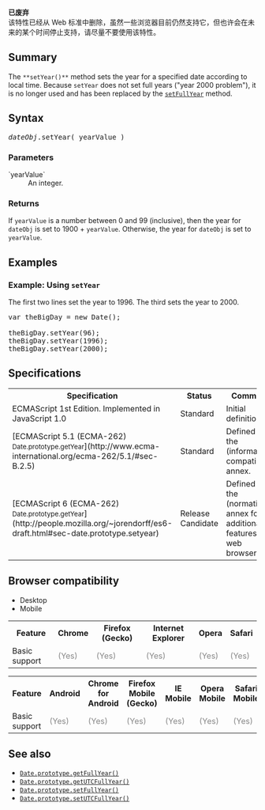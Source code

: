 <div>

<div class="overheadIndicator deprecated deprecatedHeader">

**<span title="This is an obsolete API and is no longer guaranteed to work."></span>已废弃**  
该特性已经从 Web 标准中删除，虽然一些浏览器目前仍然支持它，但也许会在未来的某个时间停止支持，请尽量不要使用该特性。

</div>

</div>

## Summary

The `**setYear()**` method sets the year for a specified date according to local time. Because `setYear` does not set full years ("year 2000 problem"), it is no longer used and has been replaced by the [`setFullYear`](/zh-CN/docs/Web/JavaScript/Reference/Global_Objects/Date/setFullYear "setFullYear() 方法根据本地时间为一个日期对象设置年份。") method.

## Syntax

<pre class="syntaxbox"><var>dateObj</var>.setYear(_yearValue_)</pre>

### Parameters

<dl>

<dt>`yearValue`</dt>

<dd>An integer.</dd>

</dl>

### Returns

If `yearValue` is a number between 0 and 99 (inclusive), then the year for `dateObj` is set to 1900 + `yearValue`. Otherwise, the year for `dateObj` is set to `yearValue`.

## Examples

### Example: Using `setYear`

The first two lines set the year to 1996\. The third sets the year to 2000.

<pre>var theBigDay = new Date();

theBigDay.setYear(96);
theBigDay.setYear(1996);
theBigDay.setYear(2000);
</pre>

## Specifications

<table class="standard-table">

<tbody>

<tr>

<th scope="col">Specification</th>

<th scope="col">Status</th>

<th scope="col">Comment</th>

</tr>

<tr>

<td>ECMAScript 1st Edition. Implemented in JavaScript 1.0</td>

<td>Standard</td>

<td>Initial definition.</td>

</tr>

<tr>

<td>[ECMAScript 5.1 (ECMA-262)  
<small lang="zh-CN">Date.prototype.getYear</small>](http://www.ecma-international.org/ecma-262/5.1/#sec-B.2.5)</td>

<td><span class="spec-Standard">Standard</span></td>

<td>Defined in the (informative) compatibility annex.</td>

</tr>

<tr>

<td>[ECMAScript 6 (ECMA-262)  
<small lang="zh-CN">Date.prototype.getYear</small>](http://people.mozilla.org/~jorendorff/es6-draft.html#sec-date.prototype.setyear)</td>

<td><span class="spec-RC">Release Candidate</span></td>

<td>Defined in the (normative) annex for additional features for web browsers.</td>

</tr>

</tbody>

</table>

## Browser compatibility

<div class="htab"><a id="AutoCompatibilityTable" name="AutoCompatibilityTable"></a>

*   <a>Desktop</a>
*   <a>Mobile</a>

</div>

<div id="compat-desktop">

<table class="compat-table">

<tbody>

<tr>

<th>Feature</th>

<th>Chrome</th>

<th>Firefox (Gecko)</th>

<th>Internet Explorer</th>

<th>Opera</th>

<th>Safari</th>

</tr>

<tr>

<td>Basic support</td>

<td><span style="color: #888;" title="Please update this with the earliest version of support.">(Yes)</span></td>

<td><span style="color: #888;" title="Please update this with the earliest version of support.">(Yes)</span></td>

<td><span style="color: #888;" title="Please update this with the earliest version of support.">(Yes)</span></td>

<td><span style="color: #888;" title="Please update this with the earliest version of support.">(Yes)</span></td>

<td><span style="color: #888;" title="Please update this with the earliest version of support.">(Yes)</span></td>

</tr>

</tbody>

</table>

</div>

<div id="compat-mobile">

<table class="compat-table">

<tbody>

<tr>

<th>Feature</th>

<th>Android</th>

<th>Chrome for Android</th>

<th>Firefox Mobile (Gecko)</th>

<th>IE Mobile</th>

<th>Opera Mobile</th>

<th>Safari Mobile</th>

</tr>

<tr>

<td>Basic support</td>

<td><span style="color: #888;" title="Please update this with the earliest version of support.">(Yes)</span></td>

<td><span style="color: #888;" title="Please update this with the earliest version of support.">(Yes)</span></td>

<td><span style="color: #888;" title="Please update this with the earliest version of support.">(Yes)</span></td>

<td><span style="color: #888;" title="Please update this with the earliest version of support.">(Yes)</span></td>

<td><span style="color: #888;" title="Please update this with the earliest version of support.">(Yes)</span></td>

<td><span style="color: #888;" title="Please update this with the earliest version of support.">(Yes)</span></td>

</tr>

</tbody>

</table>

</div>

## See also

*   [`Date.prototype.getFullYear()`](/zh-CN/docs/Web/JavaScript/Reference/Global_Objects/Date/getFullYear "根据本地时间，返回一个指定日期对象的年份。")
*   [`Date.prototype.getUTCFullYear()`](/zh-CN/docs/Web/JavaScript/Reference/Global_Objects/Date/getUTCFullYear "getUTCFullYear() 以世界时为标准，返回一个指定的日期对象的年份。")
*   [`Date.prototype.setFullYear()`](/zh-CN/docs/Web/JavaScript/Reference/Global_Objects/Date/setFullYear "setFullYear() 方法根据本地时间为一个日期对象设置年份。")
*   [`Date.prototype.setUTCFullYear()`](/zh-CN/docs/Web/JavaScript/Reference/Global_Objects/Date/setUTCFullYear "此页面仍未被本地化, 期待您的翻译!")